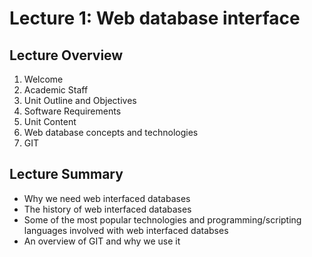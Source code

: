 # Lecture 1: Web database interface

## Lecture Overview

1. Welcome
1. Academic Staff
1. Unit Outline and Objectives
1. Software Requirements
1. Unit Content
1. Web database concepts and technologies
1. GIT

## Lecture Summary

- Why we need web interfaced databases
- The history of web interfaced databases
- Some of the most popular technologies and programming/scripting languages involved with web interfaced databses
- An overview of GIT and why we use it

